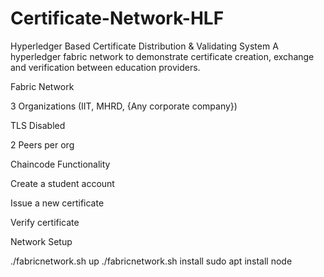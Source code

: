 # Certificate-Network-HLF
Hyperledger Based Certificate Distribution &amp; Validating System
A hyperledger fabric network to demonstrate certificate creation, exchange and verification between education providers.

Fabric Network

3 Organizations (IIT, MHRD, {Any corporate company})

TLS Disabled

2 Peers per org

Chaincode Functionality

Create a student account

Issue a new certificate

Verify certificate

Network Setup

./fabricnetwork.sh up
./fabricnetwork.sh install
sudo apt install node

